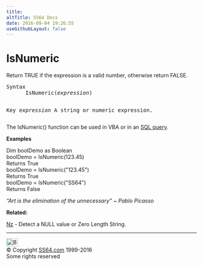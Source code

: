 ```yaml
---
title:
altTitle: SS64 Docs
date: 2016-09-04 19:26:55
useGithubLayout: false
---
```

<!-- #BeginLibraryItem "/Library/head_access.lbi" --><!-- #EndLibraryItem --><h1>IsNumeric</h1>
<p>  Return  TRUE  if the expression is a valid number, otherwise return FALSE.</p>
<pre>Syntax
      IsNumeric(<i>expression</i>)

Key
   <i>expression</i>    A string or numeric expression.</pre>
<p>The IsNumeric() function can be used in VBA or in an <a href="syntax-functions.html">SQL query</a>.</p>
<p><b>Examples</b></p>
<p><span class="code">Dim boolDemo as Boolean<br>
boolDemo = IsNumeric(123.45)<br>
</span>Returns <span class="code">True<br>
boolDemo = IsNumeric("123.45")<br>
</span>Returns <span class="code">True<br>
boolDemo = IsNumeric("SS64")<br>
</span>Returns <span class="code">False</span></p>
<p class="quote"><i>“Art is the elimination of the unnecessary” ~ Pablo Picasso</i></p>
<p><b>Related:</b></p>
<p><a href="nz.html">Nz</a> - Detect a NULL value or Zero Length String.</p><!-- #BeginLibraryItem "/Library/foot_access.lbi" --><p>
<!-- access -->

<hr>
<div id="bl" class="footer"><a href="isnumeric.html#"><img src="../images/top.png" width="30" height="22" alt="Back to the Top"></a></div>
<div id="br" class="footer, tagline">© Copyright <a href="http://ss64.com/">SS64.com</a> 1999-2016<br>
Some rights reserved</div><!-- #EndLibraryItem -->

